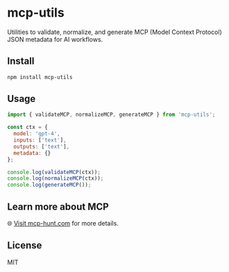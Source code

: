 # mcp-utils

Utilities to validate, normalize, and generate MCP (Model Context Protocol) JSON metadata for AI workflows.

## Install

```bash
npm install mcp-utils
```

## Usage

```js
import { validateMCP, normalizeMCP, generateMCP } from 'mcp-utils';

const ctx = {
  model: 'gpt-4',
  inputs: ['text'],
  outputs: ['text'],
  metadata: {}
};

console.log(validateMCP(ctx));
console.log(normalizeMCP(ctx));
console.log(generateMCP());
```

## Learn more about MCP

🌐 [Visit mcp-hunt.com](https://www.mcp-hunt.com/) for more details.

## License

MIT
